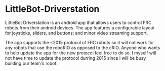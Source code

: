 LittleBot-Driverstation
=======================
LittleBot Driverstation is an android app that allows users to control FRC robots from their android devices.  The app features a configurable layout for joysticks, sliders, and buttons; and minor video streaming support.

The app supports the <2015 protocol of FRC robots so it will not work for any robots that use the roboRIO as opposed to the cRIO.  Anyone who wants to help update the app for the new protocol feel free to do so.  I myself will not have time to update the protocol durring 2015 since I will be busy building our team's robot.
